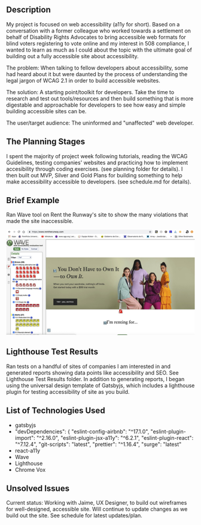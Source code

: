 ## Description
My project is focused on web accessibility (a11y for short). Based on a conversation with a former colleague who worked towards a settlement on behalf of Disability Rights Advocates to bring accessible web formats for blind voters registering to vote online and my interest in 508 compliance, I wanted to learn as much as I could about the topic with the ultimate goal of building out a fully accessible site about accessibility. 

The problem: When talking to fellow developers about accessibility, some had heard about it but were daunted by the process of understanding the legal jargon of WCAG 2.1 in order to build accessible websites. 

The solution: A starting point/toolkit for developers. Take the time to research and test out tools/resources and then build something that is more digestable and approachable for developers to see how easy and simple building accessible sites can be. 

The user/target audience: The uninformed and "unaffected" web developer.
 
## The Planning Stages
I spent the majority of project week following tutorials, reading the WCAG Guidelines, testing companies' websites and practicing how to implement accesibility through coding exercises. (see planning folder for details). I then built out MVP, Silver and Gold Plans for building something to help make accessibility accessible to developers. (see schedule.md for details). 

## Brief Example
Ran Wave tool on Rent the Runway's site to show the many violations that made the site inaccessible. 

![Alt text](Planning/rtr.jpg "Rent the Runway Screenshot")

## Lighthouse Test Results
Ran tests on a handful of sites of companies I am interested in and generated reports showing data points like accessibility and SEO. See Lighthouse Test Results folder. In addition to generating reports, I began using the universal design template of Gatsbyjs, which includes a lighthouse plugin for testing accessibility of site as you build. 


## List of Technologies Used

* gatsbyjs
*  "devDependencies": {
    "eslint-config-airbnb": "^17.1.0",
    "eslint-plugin-import": "^2.16.0",
    "eslint-plugin-jsx-a11y": "^6.2.1",
    "eslint-plugin-react": "^7.12.4",
    "git-scripts": "latest",
    "prettier": "^1.16.4",
    "surge": "latest"
* react-a11y
* Wave
* Lighthouse
* Chrome Vox

## Unsolved Issues 
Current status: Working with Jaime, UX Designer, to build out wireframes for well-designed, accessible site. Will continue to update changes as we build out the site. See schedule for latest updates/plan. 
